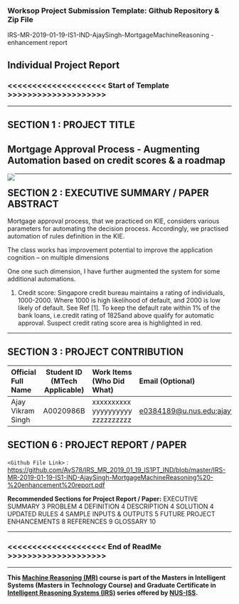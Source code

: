 ### Worksop Project Submission Template: Github Repository & Zip File

IRS-MR-2019-01-19-IS1-IND-AjaySingh-MortgageMachineReasoning - enhancement report

Individual Project Report
---

### <<<<<<<<<<<<<<<<<<<< Start of Template >>>>>>>>>>>>>>>>>>>>

---

## SECTION 1 : PROJECT TITLE
## Mortgage Approval Process - Augmenting Automation based on credit scores & a roadmap


<img src="SystemCode/clips/static/hdb-bto.png"
     style="float: left; margin-right: 0px;" />

---
## SECTION 2 : EXECUTIVE SUMMARY / PAPER ABSTRACT
Mortgage approval process, that we practiced on KIE, considers various parameters for automating the decision process. Accordingly, we practised automation of rules definition in the KIE.

The class works has improvement potential to improve the application cognition – on multiple dimensions


One one such dimension, I have further augmented the system for some additional automations.

1)	Credit score: Singapore credit bureau maintains a rating of individuals, 1000-2000. Where 1000 is high likelihood of default, and 2000 is low likely of default. See Ref [1]. To keep the default rate within 1% of the bank loans, i.e.credit rating of 1825and above qualify for automatic approval. Suspect credit rating score area is highlighted in red.

---
## SECTION 3 :  PROJECT CONTRIBUTION

| Official Full Name  | Student ID (MTech Applicable)  | Work Items (Who Did What) | Email (Optional) |
| :------------ |:---------------:| :-----| :-----|
| Ajay Vikram Singh | A0020986B | xxxxxxxxxx yyyyyyyyyy zzzzzzzzzz| e0384189@u.nus.edu;ajayvsingh@gmail.com |



## SECTION 6 : PROJECT REPORT / PAPER

`<Github File Link>` : https://github.com/AvS78/IRS_MR_2019_01_19_IS1PT_IND/blob/master/IRS-MR-2019-01-19-IS1-IND-AjaySingh-MortgageMachineReasoning%20-%20enhancement%20report.pdf

**Recommended Sections for Project Report / Paper:**
EXECUTIVE SUMMARY	3
PROBLEM	4
DEFINITION	4
DESCRIPTION	4
SOLUTION	4
UPDATED RULES	4
SAMPLE INPUTS & OUTPUTS	5
FUTURE PROJECT ENHANCEMENTS	8
REFERENCES	9
GLOSSARY	10




---

### <<<<<<<<<<<<<<<<<<<< End of ReadMe >>>>>>>>>>>>>>>>>>>>

---

**This [Machine Reasoning (MR)](https://www.iss.nus.edu.sg/executive-education/course/detail/machine-reasoning "Machine Reasoning") course is part of the Masters in Intelligent Systems (Masters in Technology Course) and Graduate Certificate in [Intelligent Reasoning Systems (IRS)](https://www.iss.nus.edu.sg/stackable-certificate-programmes/intelligent-systems "Intelligent Reasoning Systems") series offered by [NUS-ISS](https://www.iss.nus.edu.sg "Institute of Systems Science, National University of Singapore").**

